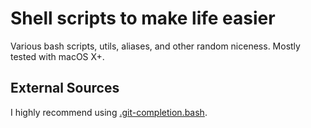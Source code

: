 Shell scripts to make life easier
==========

Various bash scripts, utils, aliases, and other random niceness. Mostly tested with macOS X+.

External Sources
----------------

I highly recommend using [.git-completion.bash](https://github.com/git/git/blob/master/contrib/completion/git-completion.bash).
